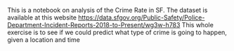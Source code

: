 This is a notebook on analysis of the Crime Rate in SF.
The dataset is available at this website https://data.sfgov.org/Public-Safety/Police-Department-Incident-Reports-2018-to-Present/wg3w-h783
This whole exercise is to see if we could predict what type of crime is going to happen, given a location and time
